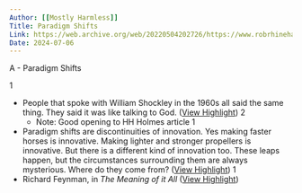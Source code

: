 ```yaml
---
Author: [[Mostly Harmless]]
Title: Paradigm Shifts
Link: https://web.archive.org/web/20220504202726/https://www.robrhinehart.com/paradigm-shifts/
Date: 2024-07-06
---
```

A - Paradigm Shifts

1
- People that spoke with William Shockley in the 1960s all said the same thing. They said it was like talking to God. ([View Highlight](https://read.readwise.io/read/01gqeddme3yrmbk9dytqkye3wp))
2
    - Note: Good opening to HH Holmes article
1
- Paradigm shifts are discontinuities of innovation. Yes making faster horses is innovative. Making lighter and stronger propellers is innovative. But there is a different kind of innovation too. These leaps happen, but the circumstances surrounding them are always mysterious. Where do they come from? ([View Highlight](https://read.readwise.io/read/01gqedf9k91yykev4sn9mmetsq))
1
- Richard Feynman, in *The Meaning of it All* ([View Highlight](https://read.readwise.io/read/01gqedgcrdq6gjcaykfj0h87nd))
